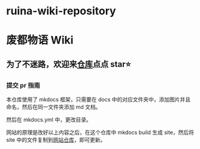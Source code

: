 # ruina-wiki-repository
# 废都物语 Wiki 
## 为了不迷路，欢迎来[仓库](https://github.com/Xenolies/ruina-wiki-repository)点点 star⭐

### 提交 pr 指南

本仓库使用了 mkdocs 框架，只需要在 docs 中的对应文件夹中，添加图片并且命名，然后在同一文件夹添加 md 文档。

然后在 mkdocs.yml 中，更改目录。

网站的原理是改好以上内容之后，在这个仓库中 mkdocs build 生成 site，然后将 site 中的文件复制到[网站仓库](https://github.com/Xenolies/xenolies.github.io)，即可更新。
